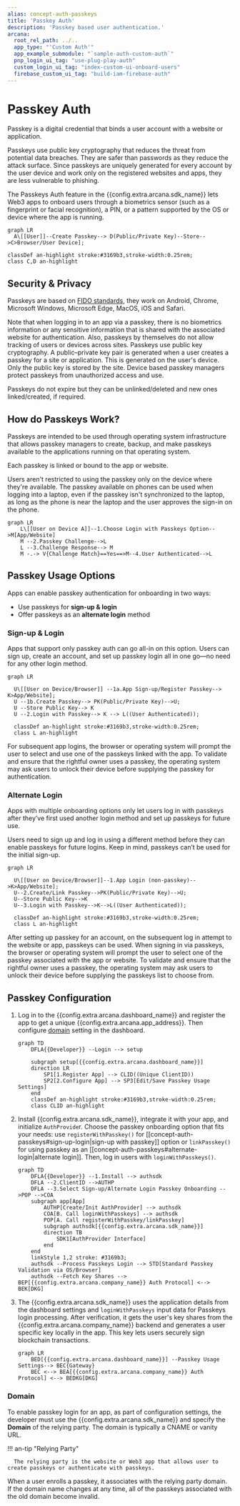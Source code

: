 ```yaml
---
alias: concept-auth-passkeys
title: 'Passkey Auth'
description: 'Passkey based user authentication.'
arcana:
  root_rel_path: ../..
  app_type: "'Custom Auth'"
  app_example_submodule: "`sample-auth-custom-auth`"
  pnp_login_ui_tag: "use-plug-play-auth"
  custom_login_ui_tag: "index-custom-ui-onboard-users"
  firebase_custom_ui_tag: "build-iam-firebase-auth"
---
```


# Passkey Auth

Passkey is a digital credential that binds a user account with a website or application.

Passkeys use public key cryptography that reduces the threat from potential data breaches. They are safer than passwords as they reduce the attack surface. Since passkeys are uniquely generated for every account by the user device and work only on the registered websites and apps, they are less vulnerable to phishing.

The Passkeys Auth feature in the {{config.extra.arcana.sdk_name}} lets Web3 apps to onboard users through a biometrics sensor (such as a fingerprint or facial recognition), a PIN, or a pattern supported by the OS or device where the app is running.

```mermaid
graph LR
  A\[[User]]--Create Passkey--> D(Public/Private Key)--Store-->C>Browser/User Device];

classDef an-highlight stroke:#3169b3,stroke-width:0.25rem; 
class C,D an-highlight
```

## Security & Privacy

Passkeys are based on [FIDO standards](https://en.wikipedia.org/wiki/FIDO_Alliance), they work on Android, Chrome, Microsoft Windows, Microsoft Edge, MacOS, iOS and Safari.

Note that when logging in to an app via a passkey, there is no biometrics information or any sensitive information that is shared with the associated website for authentication. Also, passkeys by themselves do not allow tracking of users or devices across sites. Passkeys use public key cryptography. A public–private key pair is generated when a user creates a passkey for a site or application. This is generated on the user's device. Only the public key is stored by the site. Device based passkey managers protect passkeys from unauthorized access and use. 

Passkeys do not expire but they can be unlinked/deleted and new ones linked/created, if required.

## How do Passkeys Work?

Passkeys are intended to be used through operating system infrastructure that allows passkey managers to create, backup, and make passkeys available to the applications running on that operating system.

Each passkey is linked or bound to the app or website.

Users aren't restricted to using the passkey only on the device where they're available. The passkey available on phones can be used when logging into a laptop, even if the passkey isn't synchronized to the laptop, as long as the phone is near the laptop and the user approves the sign-in on the phone.

```mermaid
graph LR
    L\[[User on Device A]]--1.Choose Login with Passkeys Option-->M[App/Website]
    M --2.Passkey Challenge-->L
    L --3.Challenge Response--> M
    M -.-> V{Challenge Match}==Yes==>M--4.User Authenticated-->L
```

## Passkey Usage Options

Apps can enable passkey authentication for onboarding in two ways:

* Use passkeys for **sign-up & login**
* Offer passkeys as an **alternate login** method

### Sign-up & Login

Apps that support only passkey auth can go all-in on this option. Users can sign up, create an account, and set up passkey login all in one go—no need for any other login method.

```mermaid
graph LR

  U\[[User on Device/Browser]] --1a.App Sign-up/Register Passkey--> K>App/Website];
  U --1b.Create Passkey--> PK(Public/Private Key)-->U;
  U --Store Public Key--> K
  U --2.Login with Passkey--> K --> L((User Authenticated));

  classDef an-highlight stroke:#3169b3,stroke-width:0.25rem; 
  class L an-highlight
```

For subsequent app logins, the browser or operating system will prompt the user to select and use one of the passkeys linked with the app. To validate and ensure that the rightful owner uses a passkey, the operating system may ask users to unlock their device before supplying the passkey for authentication.

### Alternate Login

Apps with multiple onboarding options only let users log in with passkeys after they’ve first used another login method and set up passkeys for future use.

Users need to sign up and log in using a different method before they can enable passkeys for future logins. Keep in mind, passkeys can’t be used for the initial sign-up.

```mermaid
graph LR

  U\[[User on Device/Browser]]--1.App Login (non-passkey)-->K>App/Website];
  U--2.Create/Link Passkey-->PK(Public/Private Key)-->U;
  U--Store Public Key-->K
  U--3.Login with Passkey-->K-->L((User Authenticated));

  classDef an-highlight stroke:#3169b3,stroke-width:0.25rem; 
  class L an-highlight
```

After setting up passkey for an account, on the subsequent log in attempt to the website or app, passkeys can be used. When signing in via passkeys, the browser or operating system will prompt the user to select one of the passkey associated with the app or website. To validate and ensure that the rightful owner uses a passkey, the operating system may ask users to unlock their device before supplying the passkeys list to choose from.

## Passkey Configuration

1. Log in to the {{config.extra.arcana.dashboard_name}} and register the app to get a unique  {{config.extra.arcana.app_address}}. Then configure [domain](#domain) setting in the dashboard.

    ```mermaid
    graph TD
        DFLA{{Developer}} --Login --> setup
    
        subgraph setup[{{config.extra.arcana.dashboard_name}}]
        direction LR  
            SP1[1.Register App] --> CLID((Unique ClientID))
            SP2[2.Configure App] --> SP3[Edit/Save Passkey Usage Settings]
        end
        classDef an-highlight stroke:#3169b3,stroke-width:0.25rem; 
        class CLID an-highlight

    ```
2. Install {{config.extra.arcana.sdk_name}}, integrate it with your app, and initialize `AuthProvide`r. Choose the passkey onboarding option that fits your needs: use `registerWithPasskey()` for [[concept-auth-passkeys#sign-up-login|sign-up with passkey]] option or `linkPasskey()` for using passkey as an [[concept-auth-passkeys#alternate-login|alternate login]]. Then, log in users with   `loginWithPasskeys()`.

    ```mermaid
    graph TD
        DFLA{{Developer}} --1.Install --> authsdk
        DFLA --2.ClientID -->AUTHP
        DFLA --3.Select Sign-up/Alternate Login Passkey Onboarding -->POP -->COA
        subgraph app[App]
            AUTHP[Create/Init AuthProvider] --> authsdk
            COA[B. Call loginWithPasskeys] --> authsdk
            POP[A. Call registerWithPasskey/linkPasskey]
            subgraph authsdk[{{config.extra.arcana.sdk_name}}]
            direction TB 
                SDK1[AuthProvider Interface] 
            end
        end
        linkStyle 1,2 stroke: #3169b3;
        authsdk --Process Passkeys Login --> STD[Standard Passkey Validation via OS/Browser]
        authsdk --Fetch Key Shares --> BEP[{{config.extra.arcana.company_name}} Auth Protocol] <--> BEK[DKG]
    ```

3. The {{config.extra.arcana.sdk_name}} uses the application details from the dashboard settings and `loginWithPasskeys` input data for Passkeys login processing. After verification, it gets the user's key shares from the {{config.extra.arcana.company_name}} backend and generates a user specific key locally in the app. This key lets users securely sign blockchain transactions.

    ```mermaid
    graph LR
        BED[{{config.extra.arcana.dashboard_name}}] --Passkey Usage Settings--> BEC{Gateway} 
        BEC <--> BEA[{{config.extra.arcana.company_name}} Auth Protocol] <--> BEDKG[DKG]
    ```

### Domain

To enable passkey login for an app, as part of configuration settings, the developer must use the {{config.extra.arcana.sdk_name}} and specify the **Domain** of the relying party. The domain is typically a CNAME or vanity URL.

!!! an-tip "Relying Party"

      The relying party is the website or Web3 app that allows user to create passkeys or authenticate with passkeys.

When a user enrolls a passkey, it associates with the relying party domain. If the domain name changes at any time, all of the passkeys associated with the old domain become invalid.
